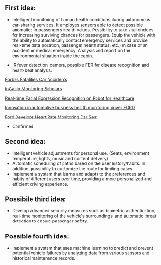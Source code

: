 ## First idea:
- Intelligent monitoring of human health conditions during autonomous car-sharing services. It employes sensors able to detect possible anomalies in passengers health values. Possibility to take vital choices for increasing surviving chances for passengers. Equip the vehicle with the ability to automatically contact emergency services and provide real-time data (location, passenger health status, etc.) in case of an accident or medical emergency. Analysis and report on the environmental situation inside the cabin.

- IR fever detection, camera, possible FER for disease recognition and heart-beat analysis.
  
[Forbes Fatalities Car Accidents](https://www.forbes.com/advisor/legal/auto-accident/car-accident-statistics/)

[InCabin Monitoring Scholars](https://www.mdpi.com/1424-8220/22/12/4360)

[Real-time Facial Expression Recognition on Robot for Healthcare](https://ieeexplore.ieee.org/document/8535710)

[Innovation in automotive business health monitoring driver FORD](https://spectrum.ieee.org/3-ways-ford-cars-could-monitor-your-health)

[Ford Develops Heart Rate Monitoring Car Seat](https://www.dicardiology.com/content/ford-develops-heart-rate-monitoring-car-seat)





- Confirmed
## Second idea:
- Intelligent vehicle adjustments for personal use. (Seats, environment temperature, lights, music and content delivery)
- Automatic scheduling of paths based on the user history/habits. In addition, possibility to customize the route for limiting cases.
- Implement a system that learns and adapts to the preferences and habits of different users over time, providing a more personalized and efficient driving experience.
## Possibile third idea:
- Develop advanced security measures such as biometric authentication, real-time monitoring of the vehicle's surroundings, and automatic threat detection to ensure passenger safety.
## Possible fourth idea: 
- Implement a system that uses machine learning to predict and prevent potential vehicle failures by analyzing data from various sensors and historical maintenance records.